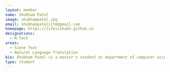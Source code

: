 ```yaml
---
layout: member
name: Shubham Patel
image: shubhampatel.jpg
email: shubhampateliitm@gmail.com
homepage: https://lifeisshubh.github.io
designations: 
  - M.Tech
areas:
  - Scene Text
  - Natural Language Translation
bio: Shubham Patel is a master's student at department of computer science. Before joining IIT Madras, he has completed his bachlor's in Information Technology at IET, DAVV. His current focus of research is centered around scene text detection and Recognition focusing Indian Language. He is interested in domain of Computer Vision, Deep Learning, and Natural Language Processing.
type: student
---
```

